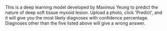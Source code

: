 This is a deep learning model developed by Maximus Yeung to predict the nature of deep soft tissue myxoid lesion.
Upload a photo, click 'Predict', and it will give you the most likely diagnoses with confidence percentage.
Diagnoses other than the five listed above will give a wrong answer.
